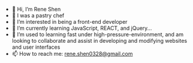 - 👋 Hi, I’m Rene Shen
- 🍰 I was a pastry chef
- 👀 I’m interested in being a front-end developer
- 🌱 I’m currently learning JavaScript, REACT, and jQuery...
- 💞️ I’m used to learning fast under high-pressure-environment, and am looking to collaborate and assist in developing and modifying websites and user interfaces
- 📫 How to reach me: rene.shen0328@gmail.com

<!---
ReneShen/ReneShen is a ✨ special ✨ repository because its `README.md` (this file) appears on your GitHub profile.
You can click the Preview link to take a look at your changes.
--->
